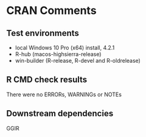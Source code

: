 # CRAN Comments

## Test environments

- local Windows 10 Pro (x64) install, 4.2.1
- R-hub (macos-highsierra-release)
- win-builder (R-release, R-devel and R-oldrelease)

## R CMD check results

There were no ERRORs, WARNINGs or NOTEs

## Downstream dependencies

GGIR

